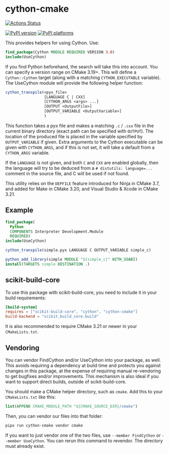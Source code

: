# cython-cmake

[![Actions Status][actions-badge]][actions-link]

<!--
[![Documentation Status][rtd-badge]][rtd-link]
-->

[![PyPI version][pypi-version]][pypi-link]
[![PyPI platforms][pypi-platforms]][pypi-link]

<!--
[![GitHub Discussion][github-discussions-badge]][github-discussions-link]
-->

<!-- SPHINX-START -->

This provides helpers for using Cython. Use:

```cmake
find_package(Cython MODULE REQUIRED VERSION 3.0)
include(UseCython)
```

If you find Python beforehand, the search will take this into account. You can
specify a version range on CMake 3.19+. This will define a `Cython::Cython`
target (along with a matching `CYTHON_EXECUTABLE` variable). The UseCython
module will provide the following helper function:

```cmake
cython_transpile(<pyx_file>
                 [LANGUAGE C | CXX]
                 [CYTHON_ARGS <args> ...]
                 [OUTPUT <OutputFile>]
                 [OUTPUT_VARIABLE <OutputVariable>]
                 )
```

This function takes a pyx file and makes a matching `.c` / `.cxx` file in the
current binary directory (exact path can be specified with `OUTPUT`). The
location of the produced file is placed in the variable specified by
`OUTPUT_VARIABLE` if given. Extra arguments to the Cython executable can be
given with `CYTHON_ARGS`, and if this is not set, it will take a default from a
`CYTHON_ARGS` variable.

If the `LANGUAGE` is not given, and both `C` and `CXX` are enabled globally,
then the language will try to be deduced from a `# distutils: language=...`
comment in the source file, and C will be used if not found.

This utility relies on the `DEPFILE` feature introduced for Ninja in CMake 3.7,
and added for Make in CMake 3.20, and Visual Studio & Xcode in CMake 3.21.

## Example

```cmake
find_package(
  Python
  COMPONENTS Interpreter Development.Module
  REQUIRED)
include(UseCython)

cython_transpile(simple.pyx LANGUAGE C OUTPUT_VARIABLE simple_c)

python_add_library(simple MODULE "${simple_c}" WITH_SOABI)
install(TARGETS simple DESTINATION .)
```

## scikit-build-core

To use this package with scikit-build-core, you need to include it in your build
requirements:

```toml
[build-system]
requires = ["scikit-build-core", "cython", "cython-cmake"]
build-backend = "scikit_build_core.build"
```

It is also recommended to require CMake 3.21 or newer in your `CMakeLists.txt`.

## Vendoring

You can vendor FindCython and/or UseCython into your package, as well. This
avoids requiring a dependency at build time and protects you against changes in
this package, at the expense of requiring manual re-vendoring to get bugfixes
and/or improvements. This mechanism is also ideal if you want to support direct
builds, outside of scikit-build-core.

You should make a CMake helper directory, such as `cmake`. Add this to your
`CMakeLists.txt` like this:

```cmake
list(APPEND CMAKE_MODULE_PATH "${CMAKE_SOURCE_DIR}/cmake")
```

Then, you can vendor our files into that folder:

```bash
pipx run cython-cmake vendor cmake
```

If you want to just vendor one of the two files, use `--member FindCython` or
`--member UseCython`. You can rerun this command to revendor. The directory must
already exist.

<!-- prettier-ignore-start -->
[actions-badge]:            https://github.com/scikit-build/cython-cmake/workflows/CI/badge.svg
[actions-link]:             https://github.com/scikit-build/cython-cmake/actions
[github-discussions-badge]: https://img.shields.io/static/v1?label=Discussions&message=Ask&color=blue&logo=github
[github-discussions-link]:  https://github.com/scikit-build/cython-cmake/discussions
[pypi-link]:                https://pypi.org/project/cython-cmake/
[pypi-platforms]:           https://img.shields.io/pypi/pyversions/cython-cmake
[pypi-version]:             https://img.shields.io/pypi/v/cython-cmake
[rtd-badge]:                https://readthedocs.org/projects/cython-cmake/badge/?version=latest
[rtd-link]:                 https://cython-cmake.readthedocs.io/en/latest/?badge=latest

<!-- prettier-ignore-end -->
